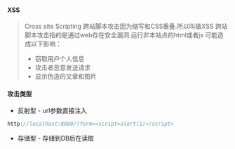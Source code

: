 #### XSS
> Cross site Scripting
> 跨站脚本攻击因为缩写和CSS重叠.所以叫做XSS
> 跨站脚本攻击指的是通过web存在安全漏洞.运行非本站点的html或者js
> 可能造成以下影响：
> - 窃取用户个人信息
> - 攻击者恶意发送请求 
> - 显示伪造的文章和图片

#### 攻击类型
- 反射型 - url参数直接注入
```js
http://localhost:8080/?form=<script>alert(1)</script>
```
- 存储型 - 存储到DB后在读取

